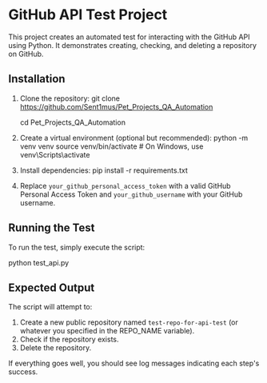 # GitHub API Test Project

This project creates an automated test for interacting with the GitHub API using Python. It demonstrates creating,
checking, and deleting a repository on GitHub.

## Installation

1. Clone the repository:
   git clone https://github.com/Sent1mus/Pet_Projects_QA_Automation

   cd Pet_Projects_QA_Automation


2. Create a virtual environment (optional but recommended):
   python -m venv venv source venv/bin/activate # On Windows, use venv\Scripts\activate


3. Install dependencies:
   pip install -r requirements.txt


4. Replace `your_github_personal_access_token` with a valid GitHub Personal Access Token and `your_github_username` with
your GitHub username.

## Running the Test

To run the test, simply execute the script:

python test_api.py

## Expected Output

The script will attempt to:

1. Create a new public repository named `test-repo-for-api-test` (or whatever you specified in the REPO_NAME variable).
2. Check if the repository exists.
3. Delete the repository.

If everything goes well, you should see log messages indicating each step's success.